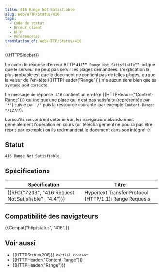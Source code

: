 ```yaml
---
title: 416 Range Not Satisfiable
slug: Web/HTTP/Status/416
tags:
  - Code de statut
  - Erreur client
  - HTTP
  - Référence(2)
translation_of: Web/HTTP/Status/416
---
```

{{HTTPSidebar}}

Le code de réponse d'erreur HTTP **`416`\*\***` Range Not Satisfiable`\*\* indique que le serveur ne peut pas servir les plages demandées. L'explication la plus probable est que le document ne contient pas de telles plages, ou que la valeur de l'en-tête {{HTTPHeader("Range")}} n'a aucun sens bien que sa syntaxe soit correcte.

Le message de réponse  `416` contient un en-tête {{HTTPHeader("Content-Range")}} qui indique une plage qui n'est pas satisfaite (représentée par `'*'`) suivie par `'/'` puis la ressource courante (par exemple `Content-Range: */12777`).

Lorsqu'ils rencontrent cette erreur, les navigateurs abandonnent généralement l'opération en cours (un téléchargement ne pourra pas être repris par exemple) ou ils redemandent le document dans son intégralité.

## Statut

    416 Range Not Satisfiable

## Spécifications

| Spécification                                                            | Titre                                                  |
| ------------------------------------------------------------------------ | ------------------------------------------------------ |
| {{RFC("7233", "416 Request Not Satisfiable" , "4.4")}} | Hypertext Transfer Protocol (HTTP/1.1): Range Requests |

## Compatibilité des navigateurs

{{Compat("http/status", "416")}}

## Voir aussi

- {{HTTPStatus(206)}} `Partial Content`
- {{HTTPHeader("Content-Range")}}
- {{HTTPHeader("Range")}}
